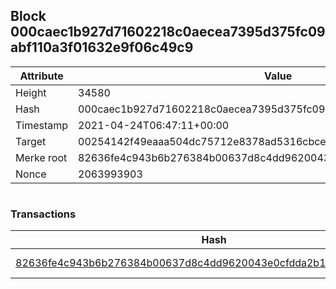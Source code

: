 ## Block 000caec1b927d71602218c0aecea7395d375fc09abf110a3f01632e9f06c49c9

Attribute | Value
--- | ---
Height | 34580
Hash | 000caec1b927d71602218c0aecea7395d375fc09abf110a3f01632e9f06c49c9
Timestamp | 2021-04-24T06:47:11+00:00
Target | 00254142f49eaaa504dc75712e8378ad5316cbcead634704b3734b6271167cc4
Merke root | 82636fe4c943b6b276384b00637d8c4dd9620043e0cfdda2b117823c9f67493e
Nonce | 2063993903

```

```

### Transactions

Hash | Amount
--- | ---
[82636fe4c943b6b276384b00637d8c4dd9620043e0cfdda2b117823c9f67493e](82636fe4c943b6b276384b00637d8c4dd9620043e0cfdda2b117823c9f67493e.md) | 10.00000000 SKEPTI 
